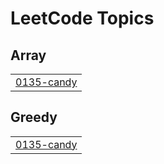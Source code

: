 

<!---LeetCode Topics Start-->
# LeetCode Topics
## Array
|  |
| ------- |
| [0135-candy](https://github.com/deepakpathik/deepakpathik/tree/master/0135-candy) |
## Greedy
|  |
| ------- |
| [0135-candy](https://github.com/deepakpathik/deepakpathik/tree/master/0135-candy) |
<!---LeetCode Topics End-->